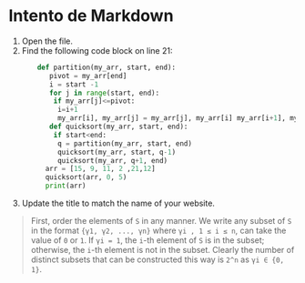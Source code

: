 # Intento de Markdown

1. Open the file.
2. Find the following code block on line 21:
```python
       def partition(my_arr, start, end):
          pivot = my_arr[end] 
          i = start -1
          for j in range(start, end):
           if my_arr[j]<=pivot:
            i=i+1
            my_arr[i], my_arr[j] = my_arr[j], my_arr[i] my_arr[i+1], my_arr[end] = my_arr[end], my_arr[i+1] return i+1
          def quicksort(my_arr, start, end):
           if start<end:
            q = partition(my_arr, start, end)
            quicksort(my_arr, start, q-1)
            quicksort(my_arr, q+1, end)
         arr = [15, 9, 11, 2 ,21,12]
         quicksort(arr, 0, 5)
         print(arr)
```
3. Update the title to match the name of your website.


> First, order the elements of `S` in any manner. We write any subset of `S` in 
the format `{γ1, γ2, ..., γn}` where `γi , 1 ≤ i ≤ n`, can take the value 
of `0` or `1`. If `γi = 1`, the `i`-th element of `S` is in the subset;
otherwise, the `i`-th element is not in the subset. Clearly the number of 
distinct subsets that can be constructed this way is `2^n` as `γi ∈ {0, 1}`.

